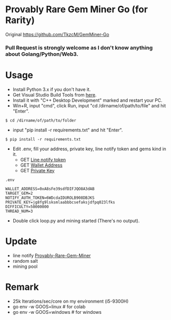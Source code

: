 # Provably Rare Gem Miner Go (for Rarity)
Original https://github.com/TkzcM/GemMiner-Go

### Pull Request is strongly welcome as I don't know anything about Golang/Python/Web3.

# Usage
- Install Python 3.x if you don't have it.
- Get Visual Studio Build Tools from [here](https://visualstudio.microsoft.com/thank-you-downloading-visual-studio/?sku=BuildTools&rel=16).
- Install it with "C++ Desktop Development" marked and restart your PC.
- Win+R, input "cmd", click Run, input "cd /dirname/of/path/to/file" and hit "Enter".
```
$ cd /dirname/of/path/to/folder
```
- input "pip install -r requirements.txt" and hit "Enter".
```
$ pip install -r requirements.txt
```
- Edit .env, fill your address, private key, line notify token and gems kind in it.
  - GET [Line notify token](https://notify-bot.line.me/en/)
  - GET [Wallet Address](https://metamask.zendesk.com/hc/en-us/articles/360015289512-How-to-copy-your-MetaMask-account-public-address-)
  - GET [Private Key](https://metamask.zendesk.com/hc/en-us/articles/360015289632-How-to-Export-an-Account-Private-Key)
```
.env

WALLET_ADDRESS=0xA8sFe39sdfDIFJQO8A3dAB
TARGET_GEM=2
NOTIFY_AUTH_TOKEN=6WDcdaIDUROLB908DBJKS
PRIVATE_KEY=jg8fg9lsksmlaabbbcsefaksjdfpq023lfks
DIFFICULTY=50000000
THREAD_NUM=3
```
- Double click loop.py and mining started (There's no output).


# Update
- line notify [Provably-Rare-Gem-Miner](https://github.com/yoyoismee/Provably-Rare-Gem-Miner?fbclid=IwAR1OPzzuoDxHGWdilWADvwNBYF7-9yZLCOLp-a6gj6FFLQxqKPHFWulpG-g)
- random salt
- mining pool

# Remark
- 25k Iterations/sec/core on my environment (i5-9300H)
- go env -w GOOS=linux # for colab
- go env -w GOOS=windows # for windows
